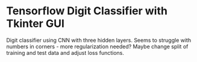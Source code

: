 # Tensorflow Digit Classifier with Tkinter GUI
Digit classifier using CNN with three hidden layers.
Seems to struggle with numbers in corners - more regularization needed? 
Maybe change split of training and test data and adjust loss functions.
